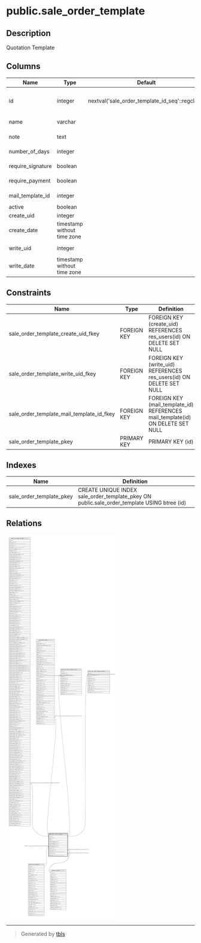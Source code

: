 # public.sale_order_template

## Description

Quotation Template

## Columns

| Name | Type | Default | Nullable | Children | Parents | Comment |
| ---- | ---- | ------- | -------- | -------- | ------- | ------- |
| id | integer | nextval('sale_order_template_id_seq'::regclass) | false | [public.res_config_settings](public.res_config_settings.md) [public.sale_order](public.sale_order.md) [public.sale_order_template_line](public.sale_order_template_line.md) [public.sale_order_template_option](public.sale_order_template_option.md) |  |  |
| name | varchar |  | false |  |  | Quotation Template |
| note | text |  | true |  |  | Terms and conditions |
| number_of_days | integer |  | true |  |  | Quotation Duration |
| require_signature | boolean |  | true |  |  | Online Signature |
| require_payment | boolean |  | true |  |  | Online Payment |
| mail_template_id | integer |  | true |  | [public.mail_template](public.mail_template.md) | Confirmation Mail |
| active | boolean |  | true |  |  | Active |
| create_uid | integer |  | true |  | [public.res_users](public.res_users.md) | Created by |
| create_date | timestamp without time zone |  | true |  |  | Created on |
| write_uid | integer |  | true |  | [public.res_users](public.res_users.md) | Last Updated by |
| write_date | timestamp without time zone |  | true |  |  | Last Updated on |

## Constraints

| Name | Type | Definition |
| ---- | ---- | ---------- |
| sale_order_template_create_uid_fkey | FOREIGN KEY | FOREIGN KEY (create_uid) REFERENCES res_users(id) ON DELETE SET NULL |
| sale_order_template_write_uid_fkey | FOREIGN KEY | FOREIGN KEY (write_uid) REFERENCES res_users(id) ON DELETE SET NULL |
| sale_order_template_mail_template_id_fkey | FOREIGN KEY | FOREIGN KEY (mail_template_id) REFERENCES mail_template(id) ON DELETE SET NULL |
| sale_order_template_pkey | PRIMARY KEY | PRIMARY KEY (id) |

## Indexes

| Name | Definition |
| ---- | ---------- |
| sale_order_template_pkey | CREATE UNIQUE INDEX sale_order_template_pkey ON public.sale_order_template USING btree (id) |

## Relations

![er](public.sale_order_template.svg)

---

> Generated by [tbls](https://github.com/k1LoW/tbls)
